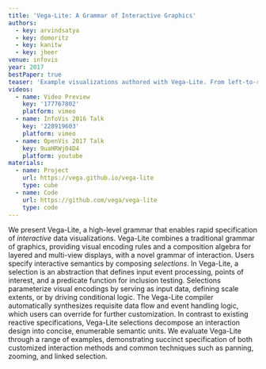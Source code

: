 ```yaml
---
title: 'Vega-Lite: A Grammar of Interactive Graphics'
authors:
  - key: arvindsatya
  - key: domoritz
  - key: kanitw
  - key: jheer
venue: infovis
year: 2017
bestPaper: true
teaser: 'Example visualizations authored with Vega-Lite. From left-to-right: layered line chart combining raw and average values, dual-axis layered bar and line chart, brushing and linking in a scatterplot matrix, layered cross-filtering, and an interactive index chart.'
videos:
  - name: Video Preview
    key: '177767802'
    platform: vimeo
  - name: InfoVis 2016 Talk
    key: '228919603'
    platform: vimeo
  - name: OpenVis 2017 Talk
    key: 9uaHRWj04D4
    platform: youtube
materials:
  - name: Project
    url: https://vega.github.io/vega-lite
    type: cube
  - name: Code
    url: https://github.com/vega/vega-lite
    type: code
---
```

We present Vega-Lite, a high-level grammar that enables rapid specification of <em>interactive</em> data visualizations. Vega-Lite combines a traditional grammar of graphics, providing visual encoding rules and a composition algebra for layered and multi-view displays, with a novel grammar of interaction. Users specify interactive semantics by composing <em>selections</em>. In Vega-Lite, a selection is an abstraction that defines input event processing, points of interest, and a predicate function for inclusion testing. Selections parameterize visual encodings by serving as input data, defining scale extents, or by driving conditional logic. The Vega-Lite compiler automatically synthesizes requisite data flow and event handling logic, which users can override for further customization. In contrast to existing reactive specifications, Vega-Lite selections decompose an interaction design into concise, enumerable semantic units. We evaluate Vega-Lite through a range of examples, demonstrating succinct specification of both customized interaction methods and common techniques such as panning, zooming, and linked selection.
